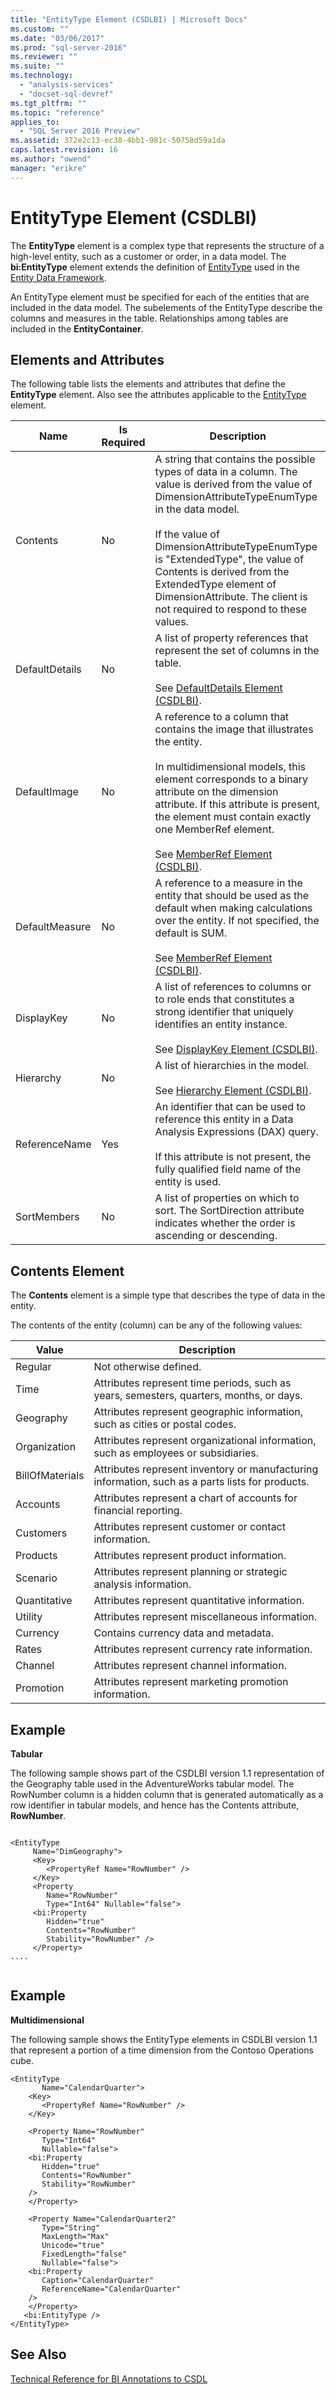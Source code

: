 ```yaml
---
title: "EntityType Element (CSDLBI) | Microsoft Docs"
ms.custom: ""
ms.date: "03/06/2017"
ms.prod: "sql-server-2016"
ms.reviewer: ""
ms.suite: ""
ms.technology: 
  - "analysis-services"
  - "docset-sql-devref"
ms.tgt_pltfrm: ""
ms.topic: "reference"
applies_to: 
  - "SQL Server 2016 Preview"
ms.assetid: 372e2c13-ec38-4bb1-981c-50758d59a1da
caps.latest.revision: 16
ms.author: "owend"
manager: "erikre"
---
```

# EntityType Element (CSDLBI)
  The **EntityType** element is a complex type that represents the structure of a high-level entity, such as a customer or order, in a data model. The **bi:EntityType** element extends the definition of [EntityType](http://msdn.microsoft.com/library/bb399206.aspx) used in the [Entity Data Framework](http://msdn.microsoft.com/library/bb399567.aspx).  
  
 An EntityType element must be specified for each of the entities that are included in the data model. The subelements of the EntityType describe the columns and measures in the table. Relationships among tables are included in the **EntityContainer**.  
  
## Elements and Attributes  
 The following table lists the elements and attributes that define the **EntityType** element. Also see the attributes applicable to the [EntityType](http://msdn.microsoft.com/library/bb399206.aspx) element.  
  
|Name|Is Required|Description|  
|----------|-----------------|-----------------|  
|Contents|No|A string that contains the possible types of data in a column. The value is derived from the value of  DimensionAttributeTypeEnumType in the data model.<br /><br /> If the value of DimensionAttributeTypeEnumType is "ExtendedType", the value of Contents is derived from the ExtendedType element of DimensionAttribute. The client is not required to respond to these values.|  
|DefaultDetails|No|A list of property references that represent the set of columns in the table.<br /><br /> See [DefaultDetails Element &#40;CSDLBI&#41;](../../../analysis-services/tabular-model-programming-compatibility-levels-1050-1103/conceptual-schema-definition-language-csdl/defaultdetails-element-csdlbi.md).|  
|DefaultImage|No|A reference to a column that contains the image that illustrates the entity.<br /><br /> In multidimensional models, this element corresponds to a binary attribute on the dimension attribute. If this attribute is present, the element must contain exactly one MemberRef element.<br /><br /> See [MemberRef Element &#40;CSDLBI&#41;](../../../analysis-services/tabular-model-programming-compatibility-levels-1050-1103/conceptual-schema-definition-language-csdl/memberref-element-csdlbi.md).|  
|DefaultMeasure|No|A reference to a measure in the entity that should be used as the default when making calculations over the entity. If not specified, the default is SUM.<br /><br /> See [MemberRef Element &#40;CSDLBI&#41;](../../../analysis-services/tabular-model-programming-compatibility-levels-1050-1103/conceptual-schema-definition-language-csdl/memberref-element-csdlbi.md).|  
|DisplayKey|No|A list of references to columns or to role ends that constitutes a strong identifier that uniquely identifies an entity instance.<br /><br /> See [DisplayKey Element &#40;CSDLBI&#41;](../../../analysis-services/tabular-model-programming-compatibility-levels-1050-1103/conceptual-schema-definition-language-csdl/displaykey-element-csdlbi.md).|  
|Hierarchy|No|A list of hierarchies in the model.<br /><br /> See [Hierarchy Element &#40;CSDLBI&#41;](../../../analysis-services/tabular-model-programming-compatibility-levels-1050-1103/conceptual-schema-definition-language-csdl/hierarchy-element-csdlbi.md).|  
|ReferenceName|Yes|An identifier that can be used to reference this entity in a Data Analysis Expressions (DAX) query.<br /><br /> If this attribute is not present, the fully qualified field name of the entity is used.|  
|SortMembers|No|A list of properties on which to sort. The SortDirection attribute indicates whether the order is ascending or descending.|  
  
## Contents Element  
 The **Contents** element is a simple type that describes the type of data in the entity.  
  
 The contents of the entity (column) can be any of the following values:  
  
|Value|Description|  
|-----------|-----------------|  
|Regular|Not otherwise defined.|  
|Time|Attributes represent time periods, such as years, semesters, quarters, months, or days.|  
|Geography|Attributes represent geographic information, such as cities or postal codes.|  
|Organization|Attributes represent organizational information, such as employees or subsidiaries.|  
|BillOfMaterials|Attributes represent inventory or manufacturing information, such as a parts lists for products.|  
|Accounts|Attributes represent a chart of accounts for financial reporting.|  
|Customers|Attributes represent customer or contact information.|  
|Products|Attributes represent product information.|  
|Scenario|Attributes represent planning or strategic analysis information.|  
|Quantitative|Attributes represent quantitative information.|  
|Utility|Attributes represent miscellaneous information.|  
|Currency|Contains currency data and metadata.|  
|Rates|Attributes represent currency rate information.|  
|Channel|Attributes represent channel information.|  
|Promotion|Attributes represent marketing promotion information.|  
  
## Example  
 **Tabular**  
  
 The following sample shows part of the CSDLBI version 1.1 representation of the Geography table used in the AdventureWorks tabular model. The RowNumber column is a hidden column that is generated automatically as a row identifier in tabular models, and hence has the Contents attribute, **RowNumber**.  
  
```  
  
<EntityType   
     Name="DimGeography">  
     <Key>  
        <PropertyRef Name="RowNumber" />  
     </Key>  
     <Property   
        Name="RowNumber"   
        Type="Int64" Nullable="false">  
     <bi:Property   
        Hidden="true"   
        Contents="RowNumber"   
        Stability="RowNumber" />  
     </Property>  
....  
  
```  
  
## Example  
 **Multidimensional**  
  
 The following sample shows the EntityType elements in CSDLBI version 1.1 that represent a portion of a time dimension from the Contoso Operations cube.  
  
```  
<EntityType   
       Name="CalendarQuarter">  
    <Key>  
       <PropertyRef Name="RowNumber" />  
    </Key>  
  
    <Property Name="RowNumber"   
       Type="Int64"   
       Nullable="false">  
    <bi:Property   
       Hidden="true"   
       Contents="RowNumber"   
       Stability="RowNumber"   
    />  
    </Property>  
  
    <Property Name="CalendarQuarter2"   
       Type="String"   
       MaxLength="Max"   
       Unicode="true"   
       FixedLength="false"   
       Nullable="false">  
    <bi:Property   
       Caption="CalendarQuarter"   
       ReferenceName="CalendarQuarter"   
    />  
    </Property>  
   <bi:EntityType />  
</EntityType>  
```  
  
## See Also  
 [Technical Reference for BI Annotations to CSDL](../../../analysis-services/tabular-model-programming-compatibility-levels-1050-1103/conceptual-schema-definition-language-csdl/technical-reference-for-bi-annotations-to-csdl.md)  
  
  